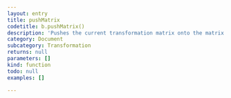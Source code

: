 ```yaml
---
layout: entry
title: pushMatrix
codetitle: b.pushMatrix()
description: 'Pushes the current transformation matrix onto the matrix stack. Understanding '
category: Document
subcategory: Transformation
returns: null
parameters: []
kind: function
todo: null
examples: []

---
```

